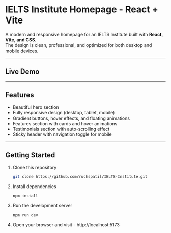 # IELTS Institute Homepage - React + Vite

A modern and responsive homepage for an IELTS Institute built with **React, Vite, and CSS**.  
The design is clean, professional, and optimized for both desktop and mobile devices.

---

## Live Demo

---

## Features
- Beautiful hero section  
- Fully responsive design (desktop, tablet, mobile)  
- Gradient buttons, hover effects, and floating animations  
- Features section with cards and hover animations  
- Testimonials section with auto-scrolling effect  
- Sticky header with navigation toggle for mobile  

---

## Getting Started

1. Clone this repository  
   ```bash
   git clone https://github.com/ruchspatil/IELTS-Institute.git

2. Install dependencies
   ```bash
   npm install

3. Run the development server
   ```bash
   npm run dev

5. Open your browser and visit - http://localhost:5173


